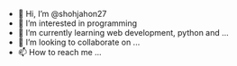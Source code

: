- 👋 Hi, I’m @shohjahon27
- 👀 I’m interested in programming
- 🌱 I’m currently learning web development, python and ...
- 💞️ I’m looking to collaborate on ...
- 📫 How to reach me ...

<!---
shohjahon27/shohjahon27 is a ✨ special ✨ repository because its `README.md` (this file) appears on your GitHub profile.
You can click the Preview link to take a look at your changes.
--->
